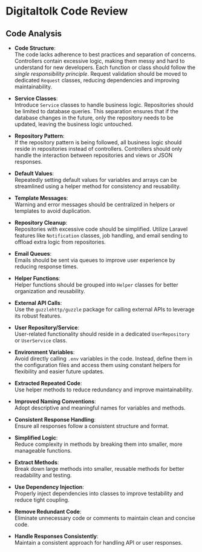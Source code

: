 # Digitaltolk Code Review

## Code Analysis

- **Code Structure**:  
  The code lacks adherence to best practices and separation of concerns. Controllers contain excessive logic, making them messy and hard to understand for new developers. Each function or class should follow the *single responsibility principle*. Request validation should be moved to dedicated `Request` classes, reducing dependencies and improving maintainability.

- **Service Classes**:  
  Introduce `Service` classes to handle business logic. Repositories should be limited to database queries. This separation ensures that if the database changes in the future, only the repository needs to be updated, leaving the business logic untouched.

- **Repository Pattern**:  
  If the repository pattern is being followed, all business logic should reside in repositories instead of controllers. Controllers should only handle the interaction between repositories and views or JSON responses.

- **Default Values**:  
  Repeatedly setting default values for variables and arrays can be streamlined using a helper method for consistency and reusability.

- **Template Messages**:  
  Warning and error messages should be centralized in helpers or templates to avoid duplication.

- **Repository Cleanup**:  
  Repositories with excessive code should be simplified. Utilize Laravel features like `Notification` classes, job handling, and email sending to offload extra logic from repositories.

- **Email Queues**:  
  Emails should be sent via queues to improve user experience by reducing response times.

- **Helper Functions**:  
  Helper functions should be grouped into `Helper` classes for better organization and reusability.

- **External API Calls**:  
  Use the `guzzlehttp/guzzle` package for calling external APIs to leverage its robust features.

- **User Repository/Service**:  
  User-related functionality should reside in a dedicated `UserRepository` or `UserService` class.

- **Environment Variables**:  
  Avoid directly calling `.env` variables in the code. Instead, define them in the configuration files and access them using constant helpers for flexibility and easier future updates.

- **Extracted Repeated Code**:  
  Use helper methods to reduce redundancy and improve maintainability.

- **Improved Naming Conventions**:  
  Adopt descriptive and meaningful names for variables and methods.

- **Consistent Response Handling**:  
  Ensure all responses follow a consistent structure and format.

- **Simplified Logic**:  
  Reduce complexity in methods by breaking them into smaller, more manageable functions.

- **Extract Methods**:  
  Break down large methods into smaller, reusable methods for better readability and testing.

- **Use Dependency Injection**:  
  Properly inject dependencies into classes to improve testability and reduce tight coupling.

- **Remove Redundant Code**:  
  Eliminate unnecessary code or comments to maintain clean and concise code.

- **Handle Responses Consistently**:  
  Maintain a consistent approach for handling API or user responses.
